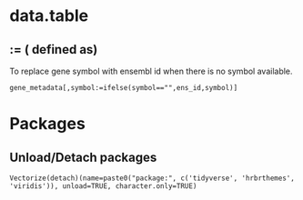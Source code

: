 # data.table
## := ( defined as)
To replace gene symbol with ensembl id when there is no symbol available.  
```
gene_metadata[,symbol:=ifelse(symbol=="",ens_id,symbol)]
```
# Packages
## Unload/Detach packages

```
Vectorize(detach)(name=paste0("package:", c('tidyverse', 'hrbrthemes', 'viridis')), unload=TRUE, character.only=TRUE)
```

